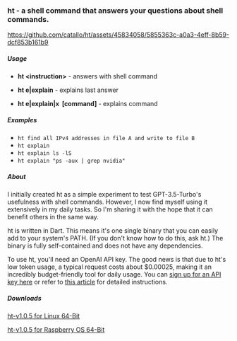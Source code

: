 
### ht - a shell command that answers your questions about shell commands.


https://github.com/catallo/ht/assets/45834058/5855363c-a0a3-4eff-8b59-dcf853b161b9


##### Usage

- **ht &lt;instruction>** - answers with shell command

- **ht e|explain** - explains last answer

- **ht e|explain|x &nbsp;[command]** - explains command

##### Examples

- `ht find all IPv4 addresses in file A and write to file B`
- `ht explain`
- `ht explain ls -lS`
- `ht explain "ps -aux | grep nvidia"`

##### About

I initially created ht as a simple experiment to test GPT-3.5-Turbo's usefulness with shell commands. However, I now find myself using it extensively in my daily tasks. So I'm sharing it with the hope that it can benefit others in the same way.

ht is written in Dart. This means it's one single binary that you can easily add to your system's PATH. (If you don't know how to do this, ask ht.) The binary is fully self-contained and does not have any dependencies.

To use ht, you'll need an OpenAI API key. The good news is that due to ht's low token usage, a typical request costs about $0.00025, making it an incredibly budget-friendly tool for daily usage. You can [sign up for an API key here](https://platform.openai.com/signup) or refer to [this article](https://www.howtogeek.com/885918/how-to-get-an-openai-api-key) for detailed instructions.

##### Downloads

[ht-v1.0.5 for Linux 64-Bit](https://github.com/catallo/ht/files/13025284/ht-1.0.5-linux64.tar.gz)

[ht-v1.0.5 for Raspberry OS 64-Bit](https://github.com/catallo/ht/files/13025318/ht-1.0.5-raspi64.tar.gz)
